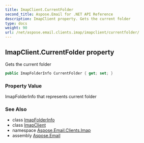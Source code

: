 ```yaml
---
title: ImapClient.CurrentFolder
second_title: Aspose.Email for .NET API Reference
description: ImapClient property. Gets the current folder
type: docs
weight: 90
url: /net/aspose.email.clients.imap/imapclient/currentfolder/
---
```

## ImapClient.CurrentFolder property

Gets the current folder

```csharp
public ImapFolderInfo CurrentFolder { get; set; }
```

### Property Value

ImapFolderInfo that represents current folder

### See Also

* class [ImapFolderInfo](../../imapfolderinfo/)
* class [ImapClient](../)
* namespace [Aspose.Email.Clients.Imap](../../imapclient/)
* assembly [Aspose.Email](../../../)


